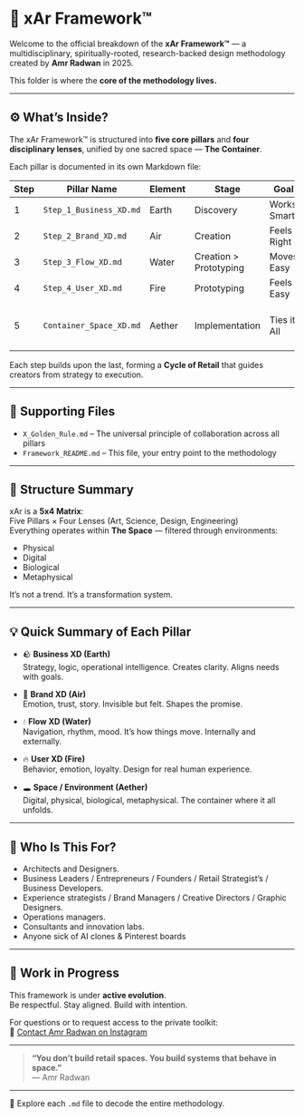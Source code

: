 # 🧭 xAr Framework™

Welcome to the official breakdown of the **xAr Framework™** — a multidisciplinary, spiritually-rooted, research-backed design methodology created by **Amr Radwan** in 2025.

This folder is where the **core of the methodology lives.**

---

## ⚙️ What’s Inside?

The xAr Framework™ is structured into **five core pillars** and **four disciplinary lenses**, unified by one sacred space — **The Container**.

Each pillar is documented in its own Markdown file:

| Step | Pillar Name             | Element | Stage                | Goal         | Lenses                             |
|------|-------------------------|---------|----------------------|--------------|------------------------------------|
| 1    | `Step_1_Business_XD.md` | Earth   | Discovery            | Works Smart  | Science, Engineering               |
| 2    | `Step_2_Brand_XD.md`    | Air     | Creation             | Feels Right  | Art, Science                       |
| 3    | `Step_3_Flow_XD.md`     | Water   | Creation > Prototyping | Moves Easy  | Art, Design                        |
| 4    | `Step_4_User_XD.md`     | Fire    | Prototyping          | Feels Easy   | Design, Engineering                |
| 5    | `Container_Space_XD.md` | Aether  | Implementation       | Ties it All  | All (Art, Science, Design, Engineering) |

Each step builds upon the last, forming a **Cycle of Retail** that guides creators from strategy to execution.

---

## 📁 Supporting Files

- `X_Golden_Rule.md` – The universal principle of collaboration across all pillars
- `Framework_README.md` – This file, your entry point to the methodology

---

## 🧪 Structure Summary

xAr is a **5x4 Matrix**:  
Five Pillars × Four Lenses (Art, Science, Design, Engineering)  
Everything operates within **The Space** — filtered through environments:

- Physical  
- Digital  
- Biological  
- Metaphysical

It’s not a trend. It’s a transformation system.

---

## 💡 Quick Summary of Each Pillar

- 🪨 **Business XD (Earth)**  
  Strategy, logic, operational intelligence. Creates clarity. Aligns needs with goals.

- 🍐 **Brand XD (Air)**  
  Emotion, trust, story. Invisible but felt. Shapes the promise.

- 💧 **Flow XD (Water)**  
  Navigation, rhythm, mood. It’s how things move. Internally and externally.

- 🔥 **User XD (Fire)**  
  Behavior, emotion, loyalty. Design for real human experience.

- 🕳 **Space / Environment (Aether)**  
  Digital, physical, biological, metaphysical. The container where it all unfolds.

---

## 🧠 Who Is This For?

- Architects and Designers.
- Business Leaders / Entrepreneurs / Founders / Retail Strategist’s / Business Developers.
- Experience strategists / Brand Managers / Creative Directors / Graphic Designers.
- Operations managers.
- Consultants and innovation labs.
- Anyone sick of AI clones & Pinterest boards

---

## 🚧 Work in Progress

This framework is under **active evolution**.  
Be respectful. Stay aligned. Build with intention.

For questions or to request access to the private toolkit:  
📩 [Contact Amr Radwan on Instagram](https://www.instagram.com/by.xar_)

---

> **“You don’t build retail spaces. You build systems that behave in space.”**  
> — Amr Radwan

---

📍 Explore each `.md` file to decode the entire methodology.
